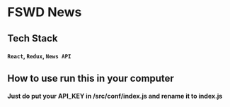 # FSWD News

## Tech Stack
#### `React`, `Redux`, `News API`

## How to use run this in your computer
#### Just do put your API_KEY in /src/conf/index.js and rename it to index.js
